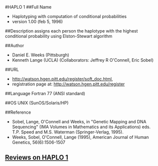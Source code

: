 #HAPLO 1
##Full Name
* Haplotyping with computation of conditional probabilities
* version 1.00 (feb 5, 1996)

##Description
assigns each person the haplotype with the highest conditional probability using Elston-Stewart algorithm

##Author
* Daniel E. Weeks (Pittsburgh)
* Kenneth Lange (UCLA) (Collaborators: Jeffrey R O'Connell, Eric Sobel)

##URL
* http://watson.hgen.pitt.edu/register/soft_doc.html,
* registration page at: http://watson.hgen.pitt.edu/register

##Language
Fortran 77 (ANSI standard)

##OS
UNIX (SunOS/Solaris/HP)

##Reference
* Sobel, Lange, O'Connell and Weeks, in "Genetic Mapping and DNA Sequencing" (IMA Volumes in Mathematics and its Applications) eds. T.P. Speed and M.S. Waterman (Springer-Verlag, 1995).
* Weeks, Sobel, O'Connell, Lange (1995), American Journal of Human Genetics, 56(6):1506-1507


## [Reviews on HAPLO 1](https://github.com/gaow/genetic-analysis-software/issues/203)